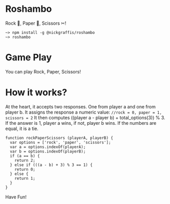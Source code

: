 # Roshambo
Rock 🗿, Paper 📄, Scissors ✂!

```
~> npm install -g @nickgraffis/roshambo
~> roshambo
```
# Game Play
You can play Rock, Paper, Scissors!

# How it works?
At the heart, it accepts two responses. One from player a and one from player b. It assigns the response a numeric value:
```//rock = 0, paper = 1, scissors = 2```
It then computes ((player a - player b) + total_options(3)) % 3. If the answer is 1, player a wins, if not, player b wins. If the numbers are equal, it is a tie.

```
function rockPaperScissors (playerA, playerB) {
  var options = ['rock', 'paper', 'scissors'];
  var a = options.indexOf(playerA);
  var b = options.indexOf(playerB);
  if (a == b) {
    return 2;
  } else if (((a - b) + 3) % 3 == 1) {
    return 0;
  } else {
    return 1;
  }
}
```

Have Fun!
